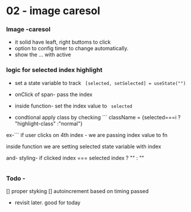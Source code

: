 # 02 - image caresol

### Image -caresol

- it solid have leaft, right buttoms to click
- option to config timer to change automatically.
- show the ... with active

### logic for selected index highlight

- set a state variable to track ` [selected, setSelected] = useState("")`

- onClick of span- pass the index

- inside function- set the index value to ` selected`

- condtional apply class by checking ``` className = {selected===i ? "highlight-class" :"normal"}

ex-``` if user clicks on 4th index - we are passing index value to fn

inside function we are setting selected state variable with index

and- styling- if clicked index === selected index ? "" : ""

```

```

### Todo -

[] proper styking
[] autoincrement based on timing passed

- revisit later. good for today
